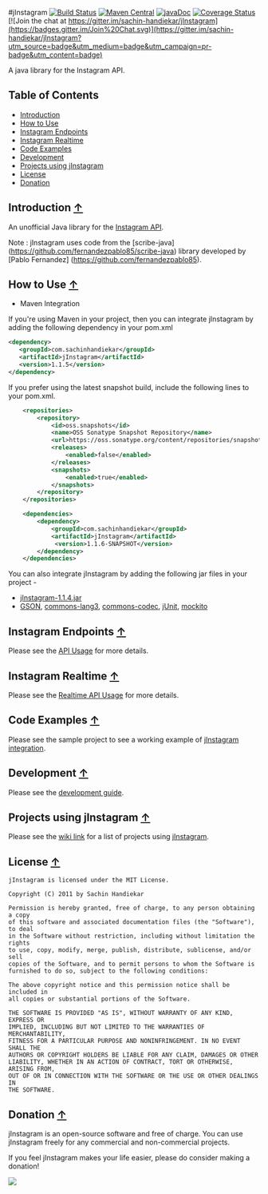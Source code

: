 #jInstagram [![Build Status](https://travis-ci.org/sachin-handiekar/jInstagram.svg)](https://travis-ci.org/sachin-handiekar/jInstagram) [![Maven Central](https://img.shields.io/maven-central/v/com.sachinhandiekar/jInstagram.svg)](https://img.shields.io/maven-central/v/com.sachinhandiekar/jInstagram.svg) [![javaDoc](https://img.shields.io/badge/javaDoc-v1.1.5-green.svg)](http://www.javadoc.io/doc/com.sachinhandiekar/jInstagram) [![Coverage Status](https://coveralls.io/repos/sachin-handiekar/jInstagram/badge.svg?branch=master&service=github)](https://coveralls.io/github/sachin-handiekar/jInstagram?branch=master)
[![Join the chat at https://gitter.im/sachin-handiekar/jInstagram](https://badges.gitter.im/Join%20Chat.svg)](https://gitter.im/sachin-handiekar/jInstagram?utm_source=badge&utm_medium=badge&utm_campaign=pr-badge&utm_content=badge)

A java library for the Instagram API.

## <a name="toc">Table of Contents</a>
* [Introduction](#introduction)
* [How to Use](#how-to-use)
* [Instagram Endpoints](#instagram-endpoints)
* [Instagram Realtime](#instagram-realtime)
* [Code Examples](#code-examples)
* [Development](#development)
* [Projects using jInstagram](#projects-using-jinstagram)
* [License](#license)
* [Donation](#donation)
 
## <a name="introduction">Introduction</a> [&#8593;](#toc)
An unofficial Java library for the [Instagram API](http://instagram.com/developer/).

Note : jInstagram uses code from the [scribe-java] (https://github.com/fernandezpablo85/scribe-java) library developed by [Pablo Fernandez] (https://github.com/fernandezpablo85). 



## <a name="how-to-use">How to Use</a> [&#8593;](#toc)

* Maven Integration

If you're using Maven in your project, then you can integrate jInstagram by adding the following dependency in your pom.xml
	
```xml
<dependency>
   <groupId>com.sachinhandiekar</groupId>
   <artifactId>jInstagram</artifactId>
   <version>1.1.5</version>
</dependency>
```

If you prefer using the latest snapshot build, include the following lines to your pom.xml.
	
```xml
    <repositories>
        <repository>
            <id>oss.snapshots</id>
            <name>OSS Sonatype Snapshot Repository</name>
            <url>https://oss.sonatype.org/content/repositories/snapshots/</url>
            <releases>
                <enabled>false</enabled>
            </releases>
            <snapshots>
                <enabled>true</enabled>
            </snapshots>
        </repository>
    </repositories>

    <dependencies>
        <dependency>
            <groupId>com.sachinhandiekar</groupId>
            <artifactId>jInstagram</artifactId>
             <version>1.1.6-SNAPSHOT</version>
        </dependency>
    </dependencies>
```
        
    
You can also integrate jInstagram by adding the following jar files in your project - 

* [jInstagram-1.1.4.jar](http://central.maven.org/maven2/com/sachinhandiekar/jInstagram/1.1.5/jInstagram-1.1.5.jar)
* [GSON](http://central.maven.org/maven2/com/google/code/gson/gson/2.2.2/gson-2.2.2.jar), [commons-lang3](http://central.maven.org/maven2/org/apache/commons/commons-lang3/3.1/commons-lang3-3.1.jar), [commons-codec](http://central.maven.org/maven2/commons-codec/commons-codec/1.8/commons-codec-1.8.jar), [jUnit](http://central.maven.org/maven2/junit/junit/4.11/junit-4.11.jar), [mockito](http://central.maven.org/maven2/org/mockito/mockito-all/1.8.4/mockito-all-1.8.4.jar) 


## <a name="instagram-endpoints">Instagram Endpoints</a> [&#8593;](#toc)

Please see the [API Usage](https://github.com/sachin-handiekar/jInstagram/wiki/jInstagram-Usage) for more details.

## <a name="instagram-realtime">Instagram Realtime</a> [&#8593;](#toc)

Please see the [Realtime API Usage](https://github.com/sachin-handiekar/jInstagram/wiki/Instagram-Realtime-API) for more details.

  

## <a name="code-examples">Code Examples</a> [&#8593;](#toc)

Please see the sample project to see a working example of [jInstagram integration](https://github.com/sachin-handiekar/jInstagram-examples).


## <a name="development">Development</a> [&#8593;](#toc)

Please see the [development guide](https://github.com/sachin-handiekar/jInstagram/wiki/Development-Guide).

## <a name="projects-using-jinstagram">Projects using jInstagram</a> [&#8593;](#toc)

Please see the [wiki link](https://github.com/sachin-handiekar/jInstagram/wiki/Projects-using-jInstagram) for a list of projects using [jInstagram](https://github.com/sachin-handiekar/jInstagram).

## <a name="license">License</a> [&#8593;](#toc)

	jInstagram is licensed under the MIT License.

	Copyright (C) 2011 by Sachin Handiekar

	Permission is hereby granted, free of charge, to any person obtaining a copy
	of this software and associated documentation files (the "Software"), to deal
	in the Software without restriction, including without limitation the rights
	to use, copy, modify, merge, publish, distribute, sublicense, and/or sell
	copies of the Software, and to permit persons to whom the Software is
	furnished to do so, subject to the following conditions:

	The above copyright notice and this permission notice shall be included in
	all copies or substantial portions of the Software.

	THE SOFTWARE IS PROVIDED "AS IS", WITHOUT WARRANTY OF ANY KIND, EXPRESS OR
	IMPLIED, INCLUDING BUT NOT LIMITED TO THE WARRANTIES OF MERCHANTABILITY,
	FITNESS FOR A PARTICULAR PURPOSE AND NONINFRINGEMENT. IN NO EVENT SHALL THE
	AUTHORS OR COPYRIGHT HOLDERS BE LIABLE FOR ANY CLAIM, DAMAGES OR OTHER
	LIABILITY, WHETHER IN AN ACTION OF CONTRACT, TORT OR OTHERWISE, ARISING FROM,
	OUT OF OR IN CONNECTION WITH THE SOFTWARE OR THE USE OR OTHER DEALINGS IN
	THE SOFTWARE.

## <a name="donation">Donation</a> [&#8593;](#toc)

jInstagram is an open-source software and free of charge. You can use jInstagram freely for any commercial and non-commercial projects.

If you feel jInstagram makes your life easier, please do consider making a donation!

<a href="https://www.paypal.com/cgi-bin/webscr?cmd=_s-xclick&hosted_button_id=WRFVX23N4TUQN"><img src="https://www.paypalobjects.com/en_GB/i/btn/btn_donate_SM.gif" /></a>
